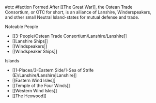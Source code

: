 #otc #faction 
Formed After [[The Great War]], the Ostean Trade Consortium, or OTC for short, is an alliance of Lanshire, Winderspeakers, and other small Neutral Island-states for mutual defense and trade.

Noteable People
- [[3-People/Ostean Trade Consortium/Lanshire/Lanshire]]
- [[Lanshire Ships]]
- [[Windspeakers]]
- [[Windspeaker Ships]]

Islands
- [[1-Places/3-Eastern Side/1-Sea of Strife (E)/Lanshire/Lanshire|Lanshire]]
- [[Eastern Wind Isles]]
- [[Temple of the Four Winds]]
- [[Western Wind Isles]]
- [[The Hexwood]]